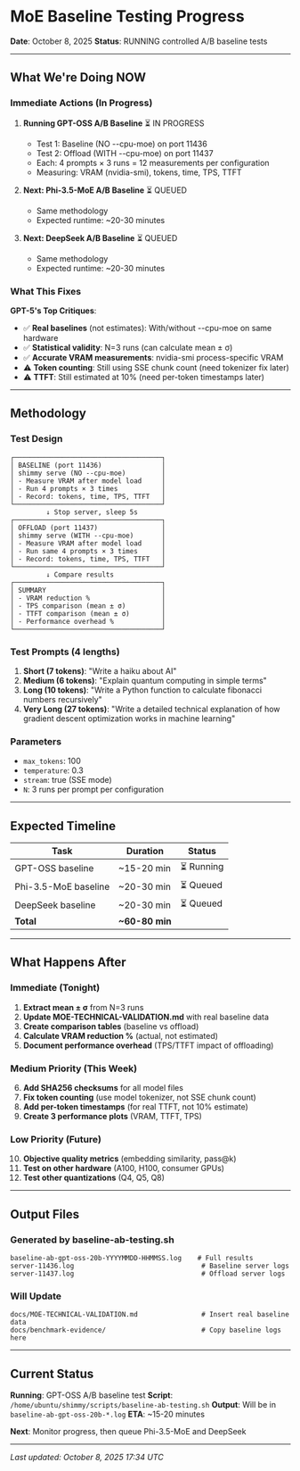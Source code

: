# MoE Baseline Testing Progress
**Date**: October 8, 2025
**Status**: RUNNING controlled A/B baseline tests

---

## What We're Doing NOW

### Immediate Actions (In Progress)
1. **Running GPT-OSS A/B Baseline** ⏳ IN PROGRESS
   - Test 1: Baseline (NO --cpu-moe) on port 11436
   - Test 2: Offload (WITH --cpu-moe) on port 11437
   - Each: 4 prompts × 3 runs = 12 measurements per configuration
   - Measuring: VRAM (nvidia-smi), tokens, time, TPS, TTFT

2. **Next: Phi-3.5-MoE A/B Baseline** ⏳ QUEUED
   - Same methodology
   - Expected runtime: ~20-30 minutes

3. **Next: DeepSeek A/B Baseline** ⏳ QUEUED
   - Same methodology
   - Expected runtime: ~20-30 minutes

### What This Fixes
**GPT-5's Top Critiques**:
- ✅ **Real baselines** (not estimates): With/without --cpu-moe on same hardware
- ✅ **Statistical validity**: N=3 runs (can calculate mean ± σ)
- ✅ **Accurate VRAM measurements**: nvidia-smi process-specific VRAM
- ⚠️ **Token counting**: Still using SSE chunk count (need tokenizer fix later)
- ⚠️ **TTFT**: Still estimated at 10% (need per-token timestamps later)

---

## Methodology

### Test Design
```
┌─────────────────────────────────────┐
│ BASELINE (port 11436)               │
│ shimmy serve (NO --cpu-moe)         │
│ - Measure VRAM after model load     │
│ - Run 4 prompts × 3 times           │
│ - Record: tokens, time, TPS, TTFT   │
└─────────────────────────────────────┘
         ↓ Stop server, sleep 5s
┌─────────────────────────────────────┐
│ OFFLOAD (port 11437)                │
│ shimmy serve (WITH --cpu-moe)       │
│ - Measure VRAM after model load     │
│ - Run same 4 prompts × 3 times      │
│ - Record: tokens, time, TPS, TTFT   │
└─────────────────────────────────────┘
         ↓ Compare results
┌─────────────────────────────────────┐
│ SUMMARY                             │
│ - VRAM reduction %                  │
│ - TPS comparison (mean ± σ)         │
│ - TTFT comparison (mean ± σ)        │
│ - Performance overhead %            │
└─────────────────────────────────────┘
```

### Test Prompts (4 lengths)
1. **Short (7 tokens)**: "Write a haiku about AI"
2. **Medium (6 tokens)**: "Explain quantum computing in simple terms"
3. **Long (10 tokens)**: "Write a Python function to calculate fibonacci numbers recursively"
4. **Very Long (27 tokens)**: "Write a detailed technical explanation of how gradient descent optimization works in machine learning"

### Parameters
- `max_tokens`: 100
- `temperature`: 0.3
- `stream`: true (SSE mode)
- `N`: 3 runs per prompt per configuration

---

## Expected Timeline

| Task | Duration | Status |
|------|----------|--------|
| GPT-OSS baseline | ~15-20 min | ⏳ Running |
| Phi-3.5-MoE baseline | ~20-30 min | ⏳ Queued |
| DeepSeek baseline | ~20-30 min | ⏳ Queued |
| **Total** | **~60-80 min** | |

---

## What Happens After

### Immediate (Tonight)
1. **Extract mean ± σ** from N=3 runs
2. **Update MOE-TECHNICAL-VALIDATION.md** with real baseline data
3. **Create comparison tables** (baseline vs offload)
4. **Calculate VRAM reduction %** (actual, not estimated)
5. **Document performance overhead** (TPS/TTFT impact of offloading)

### Medium Priority (This Week)
6. **Add SHA256 checksums** for all model files
7. **Fix token counting** (use model tokenizer, not SSE chunk count)
8. **Add per-token timestamps** (for real TTFT, not 10% estimate)
9. **Create 3 performance plots** (VRAM, TTFT, TPS)

### Low Priority (Future)
10. **Objective quality metrics** (embedding similarity, pass@k)
11. **Test on other hardware** (A100, H100, consumer GPUs)
12. **Test other quantizations** (Q4, Q5, Q8)

---

## Output Files

### Generated by baseline-ab-testing.sh
```
baseline-ab-gpt-oss-20b-YYYYMMDD-HHMMSS.log    # Full results
server-11436.log                                # Baseline server logs
server-11437.log                                # Offload server logs
```

### Will Update
```
docs/MOE-TECHNICAL-VALIDATION.md                # Insert real baseline data
docs/benchmark-evidence/                        # Copy baseline logs here
```

---

## Current Status

**Running**: GPT-OSS A/B baseline test
**Script**: `/home/ubuntu/shimmy/scripts/baseline-ab-testing.sh`
**Output**: Will be in `baseline-ab-gpt-oss-20b-*.log`
**ETA**: ~15-20 minutes

**Next**: Monitor progress, then queue Phi-3.5-MoE and DeepSeek

---

*Last updated: October 8, 2025 17:34 UTC*

